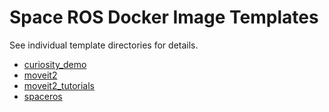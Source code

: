 Space ROS Docker Image Templates
================================

See individual template directories for details.

* [curiosity_demo](./demo_spaceros)
* [moveit2](./moveit2)
* [moveit2_tutorials](./moveit2_tutorials)
* [spaceros](./spaceros)
